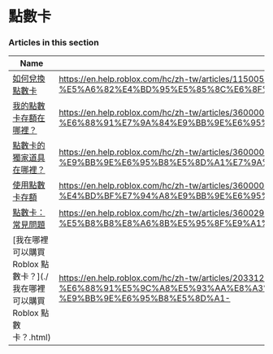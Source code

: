 # 點數卡  
### Articles in this section
Name|URL
-|-
[如何兌換點數卡](./如何兌換點數卡.html) |https://en.help.roblox.com/hc/zh-tw/articles/115005566223-%E5%A6%82%E4%BD%95%E5%85%8C%E6%8F%9B%E9%BB%9E%E6%95%B8%E5%8D%A1
[我的點數卡存額在哪裡？](./我的點數卡存額在哪裡？.html) |https://en.help.roblox.com/hc/zh-tw/articles/360000291806-%E6%88%91%E7%9A%84%E9%BB%9E%E6%95%B8%E5%8D%A1%E5%AD%98%E9%A1%8D%E5%9C%A8%E5%93%AA%E8%A3%A1-
[點數卡的獨家道具在哪裡？](./點數卡的獨家道具在哪裡？.html) |https://en.help.roblox.com/hc/zh-tw/articles/360000230863-%E9%BB%9E%E6%95%B8%E5%8D%A1%E7%9A%84%E7%8D%A8%E5%AE%B6%E9%81%93%E5%85%B7%E5%9C%A8%E5%93%AA%E8%A3%A1-
[使用點數卡存額](./使用點數卡存額.html) |https://en.help.roblox.com/hc/zh-tw/articles/360000291786-%E4%BD%BF%E7%94%A8%E9%BB%9E%E6%95%B8%E5%8D%A1%E5%AD%98%E9%A1%8D
[點數卡：常見問題](./點數卡：常見問題.html) |https://en.help.roblox.com/hc/zh-tw/articles/360029697131-%E9%BB%9E%E6%95%B8%E5%8D%A1-%E5%B8%B8%E8%A6%8B%E5%95%8F%E9%A1%8C
[我在哪裡可以購買 Roblox 點數卡？](./我在哪裡可以購買 Roblox 點數卡？.html) |https://en.help.roblox.com/hc/zh-tw/articles/203312720-%E6%88%91%E5%9C%A8%E5%93%AA%E8%A3%A1%E5%8F%AF%E4%BB%A5%E8%B3%BC%E8%B2%B7-Roblox-%E9%BB%9E%E6%95%B8%E5%8D%A1-